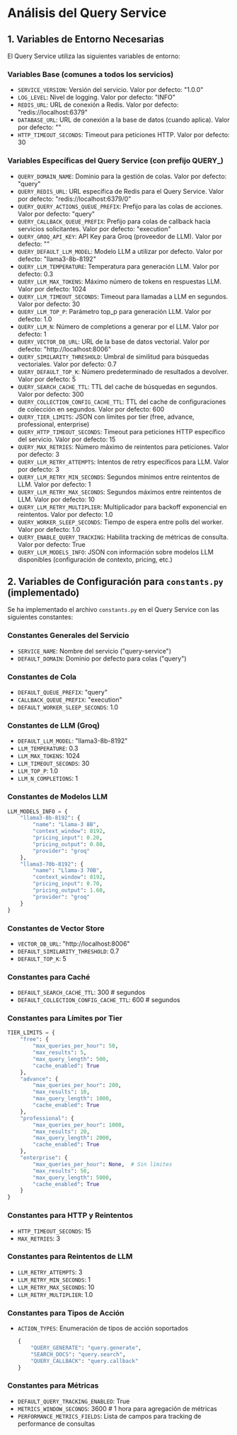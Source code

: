 # Análisis del Query Service

## 1. Variables de Entorno Necesarias

El Query Service utiliza las siguientes variables de entorno:

### Variables Base (comunes a todos los servicios)
- `SERVICE_VERSION`: Versión del servicio. Valor por defecto: "1.0.0"
- `LOG_LEVEL`: Nivel de logging. Valor por defecto: "INFO"
- `REDIS_URL`: URL de conexión a Redis. Valor por defecto: "redis://localhost:6379"
- `DATABASE_URL`: URL de conexión a la base de datos (cuando aplica). Valor por defecto: ""
- `HTTP_TIMEOUT_SECONDS`: Timeout para peticiones HTTP. Valor por defecto: 30

### Variables Específicas del Query Service (con prefijo QUERY_)
- `QUERY_DOMAIN_NAME`: Dominio para la gestión de colas. Valor por defecto: "query"
- `QUERY_REDIS_URL`: URL específica de Redis para el Query Service. Valor por defecto: "redis://localhost:6379/0"
- `QUERY_QUERY_ACTIONS_QUEUE_PREFIX`: Prefijo para las colas de acciones. Valor por defecto: "query"
- `QUERY_CALLBACK_QUEUE_PREFIX`: Prefijo para colas de callback hacia servicios solicitantes. Valor por defecto: "execution"
- `QUERY_GROQ_API_KEY`: API Key para Groq (proveedor de LLM). Valor por defecto: ""
- `QUERY_DEFAULT_LLM_MODEL`: Modelo LLM a utilizar por defecto. Valor por defecto: "llama3-8b-8192"
- `QUERY_LLM_TEMPERATURE`: Temperatura para generación LLM. Valor por defecto: 0.3
- `QUERY_LLM_MAX_TOKENS`: Máximo número de tokens en respuestas LLM. Valor por defecto: 1024
- `QUERY_LLM_TIMEOUT_SECONDS`: Timeout para llamadas a LLM en segundos. Valor por defecto: 30
- `QUERY_LLM_TOP_P`: Parámetro top_p para generación LLM. Valor por defecto: 1.0
- `QUERY_LLM_N`: Número de completions a generar por el LLM. Valor por defecto: 1
- `QUERY_VECTOR_DB_URL`: URL de la base de datos vectorial. Valor por defecto: "http://localhost:8006"
- `QUERY_SIMILARITY_THRESHOLD`: Umbral de similitud para búsquedas vectoriales. Valor por defecto: 0.7
- `QUERY_DEFAULT_TOP_K`: Número predeterminado de resultados a devolver. Valor por defecto: 5
- `QUERY_SEARCH_CACHE_TTL`: TTL del cache de búsquedas en segundos. Valor por defecto: 300
- `QUERY_COLLECTION_CONFIG_CACHE_TTL`: TTL del cache de configuraciones de colección en segundos. Valor por defecto: 600
- `QUERY_TIER_LIMITS`: JSON con límites por tier (free, advance, professional, enterprise)
- `QUERY_HTTP_TIMEOUT_SECONDS`: Timeout para peticiones HTTP específico del servicio. Valor por defecto: 15
- `QUERY_MAX_RETRIES`: Número máximo de reintentos para peticiones. Valor por defecto: 3
- `QUERY_LLM_RETRY_ATTEMPTS`: Intentos de retry específicos para LLM. Valor por defecto: 3
- `QUERY_LLM_RETRY_MIN_SECONDS`: Segundos mínimos entre reintentos de LLM. Valor por defecto: 1
- `QUERY_LLM_RETRY_MAX_SECONDS`: Segundos máximos entre reintentos de LLM. Valor por defecto: 10
- `QUERY_LLM_RETRY_MULTIPLIER`: Multiplicador para backoff exponencial en reintentos. Valor por defecto: 1.0
- `QUERY_WORKER_SLEEP_SECONDS`: Tiempo de espera entre polls del worker. Valor por defecto: 1.0
- `QUERY_ENABLE_QUERY_TRACKING`: Habilita tracking de métricas de consulta. Valor por defecto: True
- `QUERY_LLM_MODELS_INFO`: JSON con información sobre modelos LLM disponibles (configuración de contexto, pricing, etc.)

## 2. Variables de Configuración para `constants.py` (implementado)

Se ha implementado el archivo `constants.py` en el Query Service con las siguientes constantes:

### Constantes Generales del Servicio
- `SERVICE_NAME`: Nombre del servicio ("query-service")
- `DEFAULT_DOMAIN`: Dominio por defecto para colas ("query")

### Constantes de Cola
- `DEFAULT_QUEUE_PREFIX`: "query"
- `CALLBACK_QUEUE_PREFIX`: "execution"
- `DEFAULT_WORKER_SLEEP_SECONDS`: 1.0

### Constantes de LLM (Groq)
- `DEFAULT_LLM_MODEL`: "llama3-8b-8192"
- `LLM_TEMPERATURE`: 0.3
- `LLM_MAX_TOKENS`: 1024
- `LLM_TIMEOUT_SECONDS`: 30
- `LLM_TOP_P`: 1.0
- `LLM_N_COMPLETIONS`: 1

### Constantes de Modelos LLM
```python
LLM_MODELS_INFO = {
    "llama3-8b-8192": {
        "name": "Llama-3 8B",
        "context_window": 8192,
        "pricing_input": 0.20,
        "pricing_output": 0.80,
        "provider": "groq"
    },
    "llama3-70b-8192": {
        "name": "Llama-3 70B",
        "context_window": 8192,
        "pricing_input": 0.70,
        "pricing_output": 1.60,
        "provider": "groq"
    }
}
```

### Constantes de Vector Store
- `VECTOR_DB_URL`: "http://localhost:8006"
- `DEFAULT_SIMILARITY_THRESHOLD`: 0.7
- `DEFAULT_TOP_K`: 5

### Constantes para Caché
- `DEFAULT_SEARCH_CACHE_TTL`: 300  # segundos
- `DEFAULT_COLLECTION_CONFIG_CACHE_TTL`: 600  # segundos

### Constantes para Límites por Tier
```python
TIER_LIMITS = {
    "free": {
        "max_queries_per_hour": 50,
        "max_results": 5,
        "max_query_length": 500,
        "cache_enabled": True
    },
    "advance": {
        "max_queries_per_hour": 200,
        "max_results": 10,
        "max_query_length": 1000,
        "cache_enabled": True
    },
    "professional": {
        "max_queries_per_hour": 1000,
        "max_results": 20,
        "max_query_length": 2000,
        "cache_enabled": True
    },
    "enterprise": {
        "max_queries_per_hour": None,  # Sin límites
        "max_results": 50,
        "max_query_length": 5000,
        "cache_enabled": True
    }
}
```

### Constantes para HTTP y Reintentos
- `HTTP_TIMEOUT_SECONDS`: 15
- `MAX_RETRIES`: 3

### Constantes para Reintentos de LLM
- `LLM_RETRY_ATTEMPTS`: 3
- `LLM_RETRY_MIN_SECONDS`: 1
- `LLM_RETRY_MAX_SECONDS`: 10
- `LLM_RETRY_MULTIPLIER`: 1.0

### Constantes para Tipos de Acción
- `ACTION_TYPES`: Enumeración de tipos de acción soportados
  ```python
  {
      "QUERY_GENERATE": "query.generate",
      "SEARCH_DOCS": "query.search",
      "QUERY_CALLBACK": "query.callback"
  }
  ```

### Constantes para Métricas
- `DEFAULT_QUERY_TRACKING_ENABLED`: True
- `METRICS_WINDOW_SECONDS`: 3600  # 1 hora para agregación de métricas
- `PERFORMANCE_METRICS_FIELDS`: Lista de campos para tracking de performance de consultas
